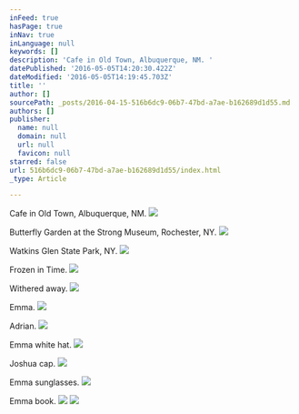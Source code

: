 ```yaml
---
inFeed: true
hasPage: true
inNav: true
inLanguage: null
keywords: []
description: 'Cafe in Old Town, Albuquerque, NM. '
datePublished: '2016-05-05T14:20:30.422Z'
dateModified: '2016-05-05T14:19:45.703Z'
title: ''
author: []
sourcePath: _posts/2016-04-15-516b6dc9-06b7-47bd-a7ae-b162689d1d55.md
authors: []
publisher:
  name: null
  domain: null
  url: null
  favicon: null
starred: false
url: 516b6dc9-06b7-47bd-a7ae-b162689d1d55/index.html
_type: Article

---
```

Cafe in Old Town, Albuquerque, NM. ![](https://the-grid-user-content.s3-us-west-2.amazonaws.com/65a2ad8f-e398-4bcf-9b3b-871505fa4d9a.jpg)

Butterfly Garden at the Strong Museum, Rochester, NY.
![](https://the-grid-user-content.s3-us-west-2.amazonaws.com/e95545a0-a3b4-4b1c-8403-4317425a45d5.jpg)

Watkins Glen State Park, NY.
![](https://the-grid-user-content.s3-us-west-2.amazonaws.com/ccec4550-efab-4990-8970-098472741735.jpg)

Frozen in Time.
![](https://the-grid-user-content.s3-us-west-2.amazonaws.com/f7a6690c-f7d8-4785-9e5a-e9aa8a321c34.jpg)

Withered away.
![](https://the-grid-user-content.s3-us-west-2.amazonaws.com/ec7c4aa4-7e81-43dd-a71b-a51bddd54d75.jpg)

Emma.
![](https://the-grid-user-content.s3-us-west-2.amazonaws.com/ae622439-97b2-4bec-92b6-ccad6b2f152b.jpg)

Adrian.
![](https://the-grid-user-content.s3-us-west-2.amazonaws.com/13e683f6-0662-4d49-a784-f85d79341f9b.jpg)

Emma white hat.
![](https://the-grid-user-content.s3-us-west-2.amazonaws.com/ec6a2baa-8712-4c54-8a94-40035ee98eb4.jpg)

Joshua cap.
![](https://the-grid-user-content.s3-us-west-2.amazonaws.com/de0696ba-cc8e-497b-9e8c-ebba76dfad12.jpg)

Emma sunglasses.
![](https://the-grid-user-content.s3-us-west-2.amazonaws.com/b7899359-bf44-4245-9fd2-fc7236f784ff.jpg)

Emma book.
![](https://the-grid-user-content.s3-us-west-2.amazonaws.com/e5eddc17-991d-450f-985f-513b3eb1c3cb.jpg)
![](https://the-grid-user-content.s3-us-west-2.amazonaws.com/138cec02-3250-4c93-be34-c50ac5cff295.jpg)